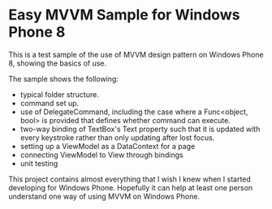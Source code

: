 Easy MVVM Sample for Windows Phone 8
==================

This is a test sample of the use of MVVM design pattern on Windows Phone 8, showing the basics of use.

The sample shows the following:
- typical folder structure.
- command set up.
- use of DelegateCommand, including the case where a Func<object, bool> is provided that defines whether command can execute.
- two-way binding of TextBox's Text property such that it is updated with every keystroke rather than only updating after lost focus.
- setting up a ViewModel as a DataContext for a page
- connecting ViewModel to View through bindings
- unit testing

This project contains almost everything that I wish I knew when I started developing for Windows Phone. Hopefully it can help at least one person understand one way of using MVVM on Windows Phone.
